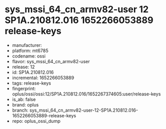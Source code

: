 # sys_mssi_64_cn_armv82-user 12 SP1A.210812.016 1652266053889 release-keys
- manufacturer: 
- platform: mt6785
- codename: ossi
- flavor: sys_mssi_64_cn_armv82-user
- release: 12
- id: SP1A.210812.016
- incremental: 1652266053889
- tags: release-keys
- fingerprint: oplus/ossi/ossi:12/SP1A.210812.016/1652267374605:user/release-keys
- is_ab: false
- brand: oplus
- branch: sys_mssi_64_cn_armv82-user-12-SP1A.210812.016-1652266053889-release-keys
- repo: oplus_ossi_dump
